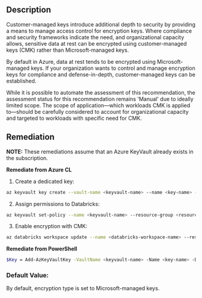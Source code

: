 ## Description

Customer-managed keys introduce additional depth to security by providing a means to manage access control for encryption keys. Where compliance and security frameworks indicate the need, and organizational capacity allows, sensitive data at rest can be encrypted using customer-managed keys (CMK) rather than Microsoft-managed keys.

By default in Azure, data at rest tends to be encrypted using Microsoft-managed keys. If your organization wants to control and manage encryption keys for compliance and defense-in-depth, customer-managed keys can be established.

While it is possible to automate the assessment of this recommendation, the assessment status for this recommendation remains 'Manual' due to ideally limited scope. The scope of application—which workloads CMK is applied to—should be carefully considered to account for organizational capacity and targeted to workloads with specific need for CMK.

## Remediation

**NOTE:** These remediations assume that an Azure KeyVault already exists in the subscription.

**Remediate from Azure CL**

1. Create a dedicated key:

```bash
az keyvault key create --vault-name <keyvault-name> --name <key-name> --protection <"software" or "hsm">
```

2. Assign permissions to Databricks:

```bash
az keyvault set-policy --name <keyvault-name> --resource-group <resourcegroup-name> --spn <databricks-spn> --key-permissions get wrapKey unwrapKey
```

3. Enable encryption with CMK:

```bash
az databricks workspace update --name <databricks-workspace-name> --resourcegroup <resource-group-name> --key-source "Microsoft.KeyVault" --key-name <key-name> --keyvault-uri <keyvault-uri>
```

**Remediate from PowerShell**

```bash
$Key = Add-AzKeyVaultKey -VaultName <keyvault-name> -Name <key-name> -Destination <"software" or "hsm"> Set-AzDatabricksWorkspace -ResourceGroupName "<resource-group-name>" -WorkspaceName "<databricks-workspace-name>" -EncryptionKeySource "Microsoft.KeyVault" -KeyVaultUri $Key.Id
```

### Default Value:

By default, encryption type is set to Microsoft-managed keys.